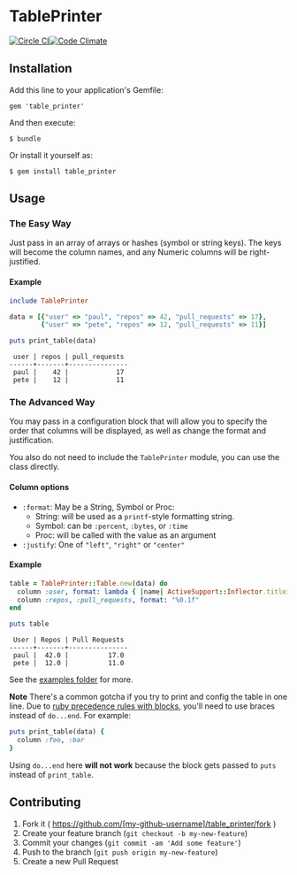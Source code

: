 # TablePrinter

[![Circle CI](https://circleci.com/gh/paul/table_printer.svg?style=svg)](https://circleci.com/gh/paul/table_printer)[![Code Climate](https://codeclimate.com/github/paul/table_printer/badges/gpa.svg)](https://codeclimate.com/github/paul/table_printer)

## Installation

Add this line to your application's Gemfile:

    gem 'table_printer'

And then execute:

    $ bundle

Or install it yourself as:

    $ gem install table_printer

## Usage

### The Easy Way

Just pass in an array of arrays or hashes (symbol or string keys). The keys will become the column names, and any Numeric columns will be right-justified.

#### Example

```ruby
include TablePrinter

data = [{"user" => "paul", "repos" => 42, "pull_requests" => 17},
        {"user" => "pete", "repos" => 12, "pull_requests" => 11}]

puts print_table(data)
```

```
 user | repos | pull_requests
------+-------+---------------
 paul |    42 |            17
 pete |    12 |            11
```

### The Advanced Way

You may pass in a configuration block that will allow you to specify the order that columns will be displayed, as well as change the format and justification.

You also do not need to include the `TablePrinter` module, you can use the class directly.

#### Column options

 * `:format`: May be a String, Symbol or Proc:
   * String: will be used as a `printf`-style formatting string.
   * Symbol: can be `:percent`, `:bytes`, or `:time`
   * Proc: will be called with the value as an argument
 * `:justify`: One of `"left"`, `"right"` or `"center"`


#### Example

```ruby
table = TablePrinter::Table.new(data) do
  column :user, format: lambda { |name| ActiveSupport::Inflector.titleize(name) }
  column :repos, :pull_requests, format: "%0.1f"
end

puts table
```

```
 User | Repos | Pull Requests
------+-------+---------------
 paul |  42.0 |          17.0
 pete |  12.0 |          11.0

```

See the [examples folder](https://github.com/paul/table_printer/tree/master/examples) for more.

**Note** There's a common gotcha if you try to print and config the table in one line. Due to [ruby precedence rules with blocks](http://blog.plataformatec.com.br/2014/07/ruby-blocks-precedence/), you'll need to use braces instead of `do...end`. For example:

```ruby
puts print_table(data) {
  column :foo, :bar
}
```

Using `do...end` here **will not work** because the block gets passed to `puts` instead of `print_table`.


## Contributing

1. Fork it ( https://github.com/[my-github-username]/table_printer/fork )
2. Create your feature branch (`git checkout -b my-new-feature`)
3. Commit your changes (`git commit -am 'Add some feature'`)
4. Push to the branch (`git push origin my-new-feature`)
5. Create a new Pull Request
